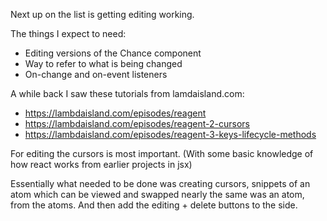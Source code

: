 Next up on the list is getting editing working.

The things I expect to need:
* Editing versions of the Chance component
* Way to refer to what is being changed
* On-change and on-event listeners

A while back I saw these tutorials from lamdaisland.com:
* https://lambdaisland.com/episodes/reagent
* https://lambdaisland.com/episodes/reagent-2-cursors
* https://lambdaisland.com/episodes/reagent-3-keys-lifecycle-methods

For editing the cursors is most important. (With some basic knowledge of how react works from earlier projects in jsx) 

Essentially what needed to be done was creating cursors, snippets of an atom which can be viewed and swapped nearly the same was an atom, from the atoms. And then add the editing + delete buttons to the side.
